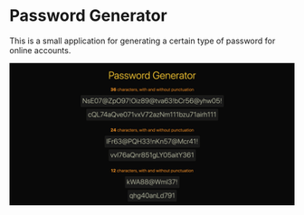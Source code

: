 # Password Generator

This is a small application for generating a certain type of password for online accounts.

![Password Generator](preview.png)
